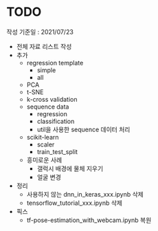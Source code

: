 # TODO

작성 기준일 : 2021/07/23

- 전체 자료 리스트 작성
- 추가
    - regression template
        - simple
        - all
    - PCA
    - t-SNE
    - k-cross validation
    - sequence data
        - regression
        - classification
        - util을 사용한 sequence 데이터 처리
    - scikit-learn
        - scaler
        - train_test_split
    - 흥미로운 사례 
        - 갤럭시 배경에 물체 지우기
        - 얼굴 변경
- 정리
    - 사용하지 않는 dnn_in_keras_xxx.ipynb 삭제
    - tensorflow_tutorial_xxx.ipynb 삭제
- 픽스
    - tf-pose-estimation_with_webcam.ipynb 복원

